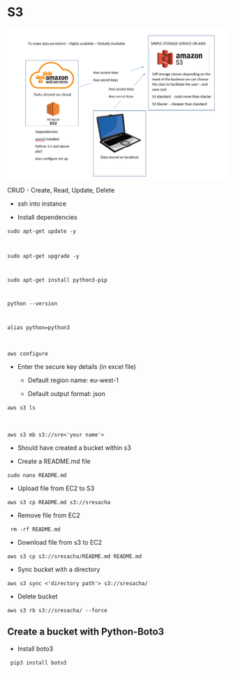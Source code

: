 # S3

![](img/S3diagram.png)

CRUD - Create, Read, Update, Delete

- ssh into instance

- Install dependencies

<code>sudo apt-get update -y

sudo apt-get upgrade -y

sudo apt-get install python3-pip

python --version

alias python=python3

aws configure </code>

- Enter the secure key details (in excel file)

    - Default region name: eu-west-1

    - Default output format: json

<code>aws s3 ls

aws s3 mb s3://sre<'your name'> </code>

- Should have created a bucket within s3

- Create a README.md file

<code>sudo nano README.md</code>

- Upload file from EC2 to S3

<code>aws s3 cp README.md s3://sresacha </code>

- Remove file from EC2

<code> rm -rf README.md </code>

- Download file from s3 to EC2

<code>aws s3 cp s3://sresacha/README.md README.md </code>

- Sync bucket with a directory

<code>aws s3 sync <'directory path'> s3://sresacha/</code>

- Delete bucket

<code>aws s3 rb s3://sresacha/ --force</code>

## Create a bucket with Python-Boto3
- Install boto3

<code> pip3 install boto3 </code>